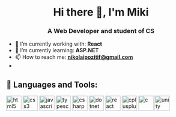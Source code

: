 <h1 align="center">Hi there 👋, I'm Miki</h1>
<h3 align="center">A Web Developer and student of CS</h3>

- 🔭 I’m currently working with: **React**
- 🌱 I’m currently learning: **ASP.NET**
- 📫 How to reach me: **nikolaipozitif@gmail.com**
- 
## 🚀 Languages and Tools:

<p align="left">
  <img src="https://img.icons8.com/color/452/html-5.png" alt="html5" width="40" height="40"/>
  <img src="https://img.icons8.com/color/452/css3.png" alt="css3" width="40" height="40"/>
  <img src="https://img.icons8.com/color/452/javascript.png" alt="javascript" width="40" height="40"/>
  <img src="https://img.icons8.com/color/452/typescript.png" alt="typescript" width="40" height="40"/>
  <img src="https://img.icons8.com/color/452/c-sharp-logo.png" alt="csharp" width="40" height="40"/>
  <img src="https://img.icons8.com/color/452/dot-net-core.png" alt="dotnet" width="40" height="40"/>
  <img src="https://img.icons8.com/color/452/react-native.png" alt="react" width="40" height="40"/>
  <img src="https://img.icons8.com/color/452/c-plus-plus-logo.png" alt="cplusplus" width="40" height="40"/>
  <img src="https://img.icons8.com/color/452/c-programming.png" alt="c" width="40" height="40"/>
  <img src="https://img.icons8.com/ios-filled/452/unity.png" alt="unity" width="40" height="40"/>
</p>
